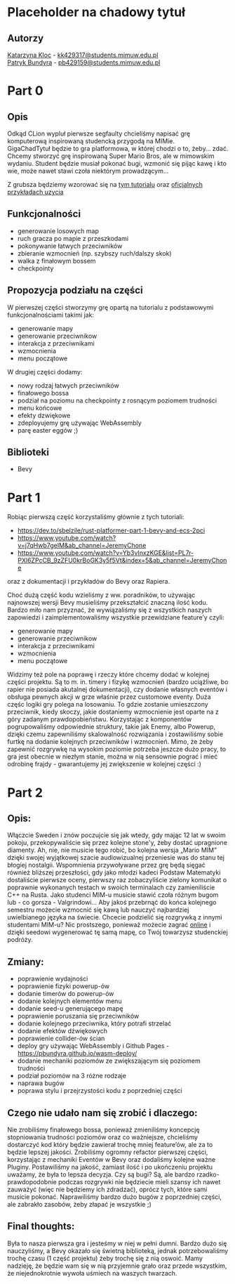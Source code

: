 # Placeholder na chadowy tytuł

## Autorzy
[Katarzyna Kloc](https://github.com/KatKlo) - kk429317@students.mimuw.edu.pl\
[Patryk Bundyra](https://github.com/PBundyra) - pb429159@students.mimuw.edu.pl

# Part 0
## Opis
Odkąd CLion wypluł pierwsze segfaulty chcieliśmy napisać grę komputerową inspirowaną studencką przygodą na MIMie.\
GigaChadTytuł będzie to gra platformowa, w której chodzi o to, żeby… zdać. Chcemy stworzyć grę inspirowaną Super Mario Bros, ale w mimowskim wydaniu. Student będzie musiał pokonać bugi, wzmonić się pijąc kawę i kto wie, może nawet stawi czoła niektórym prowadzącym...

Z grubsza będziemy wzorować się na [tym tutorialu](https://dev.to/sbelzile/rust-platformer-part-1-bevy-and-ecs-2pci) oraz [oficjalnych przykładach uzycia](https://github.com/bevyengine/bevy/tree/latest/examples) 

## Funkcjonalności
- generowanie losowych map
- ruch gracza po mapie z przeszkodami
- pokonywanie łatwych przeciwników
- zbieranie wzmocnień (np. szybszy ruch/dalszy skok)
- walka z finałowym bossem
- checkpointy

## Propozycja podziału na części
W pierwszej części stworzymy grę opartą na tutorialu z podstawowymi funkcjonalnościami takimi jak:
- generowanie mapy
- generowanie przeciwnikow
- interakcja z przeciwnikami
- wzmocnienia
- menu początowe

W drugiej części dodamy:
- nowy rodzaj łatwych przeciwników
- finałowego bossa
- podział na poziomu na checkpointy z rosnącym poziomem trudności
- menu końcowe
- efekty dzwiękowe
- zdeployujemy grę używając WebAssembly
- parę easter eggów ;)

## Biblioteki
- Bevy

# Part 1

Robiąc pierwszą część korzystaliśmy głównie z tych tutoriali:

- https://dev.to/sbelzile/rust-platformer-part-1-bevy-and-ecs-2pci 
- https://www.youtube.com/watch?v=j7qHwb7geIM&ab_channel=JeremyChone 
- https://www.youtube.com/watch?v=Yb3vInxzKGE&list=PL7r-PXl6ZPcCB_9zZFU0krBoGK3y5f5Vt&index=5&ab_channel=JeremyChone

oraz z dokumentacji i przykładów do Bevy oraz Rapiera. 

Choć dużą część kodu wzieliśmy z ww. poradników, to używając najnowszej wersji Bevy musieliśmy przekształcić znaczną ilość kodu. Bardzo miło nam przyznać, że wywiązaliśmy się z wszystkich naszych zapowiedzi i zaimplementowaliśmy wszystkie przewidziane feature’y czyli:
- generowanie mapy
- generowanie przeciwnikow
- interakcja z przeciwnikami
- wzmocnienia
- menu początowe

Widzimy też pole na poprawę i rzeczy które chcemy dodać w kolejnej części projektu. Są to m. in. timery i fizykę wzmocnień (bardzo uciążliwe, bo rapier nie posiada akutalnej dokumentacji), czy dodanie własnych eventów i obsługa pewnych akcji w grze właśnie przez customowe eventy. Duża częśc logiki gry polega na losowaniu. To gdzie zostanie umieszczony przeciwnik, kiedy skoczy, jakie dostaniemy wzmocnienie jest oparte na z góry zadanym prawdopobieństwu. Korzystając z komponentów pogrupowaliśmy odpowiednie struktury, takie jak Enemy, albo Powerup, dzięki czemu zapewniliśmy skalowalność rozwiązania i zostawiliśmy sobie furtkę na dodanie kolejnych przeciwników i wzmocnień. Mimo, że żeby zapewnić rozgrywkę na wysokim poziomie potrzeba jeszcze dużo pracy, to gra jest obecnie w niezłym stanie, można w nią sensownie pograć i mieć odrobinę frajdy - gwarantujemy jej zwiększenie w kolejnej części :) 


# Part 2
## Opis:
Włączcie Sweden i znów poczujcie się jak wtedy,
gdy mając 12 lat w swoim pokoju, przekopywaliście się przez kolejne stone'y,
żeby dostać upragnione diamenty.
Ah, nie, nie musicie tego robić,
bo kolejna wersja „Mario MIM” dzięki swojej wyjątkowej szacie audiowizualnej
przeniesie was do stanu tej błogiej nostalgii.
Wspomnienia przywoływane przez grę będą sięgać również bliższej przeszłości,
gdy jako młodzi kadeci Podstaw Matematyki dostaliście pierwsze oceny,
pierwszy raz zobaczyliście zielony komunikat o poprawnie wykonanych testach w swoich terminalach
czy zamieniliście C++ na Rusta.
Jako studenci MIM-u musicie stawić czoła różnym bugom lub - co gorsza - Valgrindowi…
Aby jakoś przebrnąć do końca kolejnego semestru możecie wzmocnić się kawą lub
nauczyć najbardziej uwielbianego języka na świecie.
Chcecie podzielić się rozgrywką z innymi studentami MIM-u?
Nic prostszego, ponieważ możecie zagrać [online](https://pbundyra.github.io/wasm-deploy/)
i dzięki seedowi wygenerować tę samą mapę, co Twój towarzysz studenckiej podróży.
## Zmiany:
- poprawienie wydajności
- poprawienie fizyki powerup-ów
- dodanie timerów do powerup-ów
- dodanie kolejnych elementów menu
- dodanie seed-u generującego mapę
- poprawienie poruszania się przeciwników
- dodanie kolejnego przeciwnika, który potrafi strzelać
- dodanie efektów dźwiękowych
- poprawienie collider-ów ścian
- deploy gry używając WebAssembly i Github Pages - https://pbundyra.github.io/wasm-deploy/
- dodanie mechaniki poziomów ze zwiększającym się poziomem trudności
- podział poziomów na 3 różne rodzaje
- naprawa bugów
- poprawa stylu i przejrzystości kodu z poprzedniej części
    
## Czego nie udało nam się zrobić i dlaczego:
Nie zrobiliśmy finałowego bossa, ponieważ zmieniliśmy koncepcję stopniowania trudności poziomów oraz co ważniejsze, chcieliśmy dostarczyć kod który będzie zawierał trochę mniej feature’ów, ale za to będzie lepszej jakości. Zrobiliśmy ogromny refactor pierwszej części, korzystając z mechaniki Eventów w Bevy oraz dodaliśmy kolejne ważne Pluginy. Postawiliśmy na jakość, zamiast ilość i po ukończeniu projektu uważamy, że była to lepsza decyzja.
Czy są bugi? Są, ale bardzo rzadko- prawdopodobnie podczas rozgrywki nie będziecie mieli szansy ich nawet zauważyć (więc nie będziemy ich zdradzać), oprócz tych, które sami musicie pokonać. Naprawiliśmy bardzo dużo bugów z poprzedniej części, ale zabrakło zasobów, żeby złapać je wszystkie ;)
## Final thoughts:
Była to nasza pierwsza gra i jesteśmy w niej w pełni dumni. Bardzo dużo się nauczyliśmy, a Bevy okazało się świetną biblioteką, jednak potrzebowaliśmy trochę czasu (1 część projektu) żeby trochę się z nią oswoić. Mamy nadzieję, że będzie wam się w nią przyjemnie grało oraz przede wszystkim, że niejednokrotnie wywoła uśmiech na waszych twarzach.




